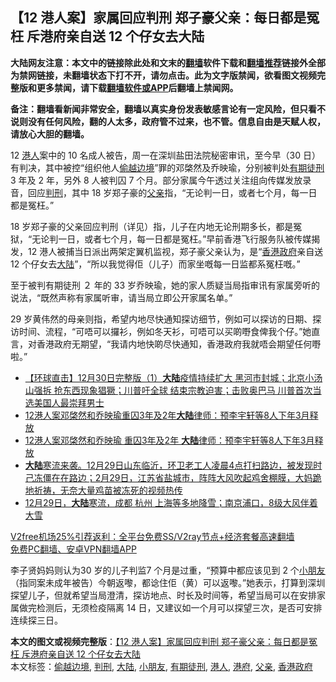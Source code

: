  <h2>【12 港人案】家属回应判刑 郑子豪父亲：每日都是冤枉 斥港府亲自送 12 个仔女去大陆</h2> <p class="notice"><b>大陆网友注意：本文中的链接除此处和文末的<a href="https://github.com/bannedbook/fanqiang" >翻墙</a>软件下载和<a href="https://github.com/killgcd/justmysocks/blob/master/README.md">翻墙推荐</a>链接外全部为禁网链接，未翻墙状态下打不开，请勿点击。此为文字版禁闻，欲看图文视频完整版和更多禁闻，请下载<a href="https://github.com/bannedbook/fanqiang">翻墙软件或APP</a>后翻墙上禁闻网。</p><p>备注：翻墙看新闻非常安全，翻墙以真实身份发表敏感言论有一定风险，但只看不说则没有任何风险，翻的人太多，政府管不过来，也不管。信息自由是天赋人权，请放心大胆的翻墙。</b></p>  <div class="entry">  <p>12 <a href="https://www.bannedbook.org/bnews/tag/%e6%b8%af%e4%ba%ba/" class="st_tag internal_tag" rel="tag" title="标签 港人 下的日志">港人</a>案中的 10 名成人被告，周一在深圳盐田法院秘密审讯，至今早（30 日）有判决，其中被控“组织他人<a href="https://www.bannedbook.org/bnews/tag/%E5%81%B7%E8%B6%8A%E8%BE%B9%E5%A2%83/" class="st_tag internal_tag" rel="tag" title="标签 偷越边境 下的日志">偷越边境</a>”罪的邓棨然及乔映瑜，分别被判处<a href="https://www.bannedbook.org/bnews/tag/%E6%9C%89%E6%9C%9F%E5%BE%92%E5%88%91/" class="st_tag internal_tag" rel="tag" title="标签 有期徒刑 下的日志">有期徒刑</a> 3 年及 2 年，另外 8 人被判囚 7 个月。部分家属今午透过关注组向传媒发放录音，回应<a href="https://www.bannedbook.org/bnews/tag/%E5%88%A4%E5%88%91/" class="st_tag internal_tag" rel="tag" title="标签 判刑 下的日志">判刑</a>，其中 18 岁郑子豪的<a href="https://www.bannedbook.org/bnews/tag/%E7%88%B6%E4%BA%B2/" class="st_tag internal_tag" rel="tag" title="标签 父亲 下的日志">父亲</a>指，“无论判一日，或者七个月，每一日都是冤枉。”</p> <p>18 岁郑子豪的父亲回应判刑（详见）指，儿子在内地无论刑期多长，都是冤狱，“无论判一日，或者七个月，每一日都是冤枉。”早前香港飞行服务队被传媒揭发，12 港人被捕当日派出两架定翼机监视，郑子豪父亲认为，是“<a href="https://www.bannedbook.org/bnews/tag/%E9%A6%99%E6%B8%AF%E6%94%BF%E5%BA%9C/" class="st_tag internal_tag" rel="tag" title="标签 香港政府 下的日志">香港政府</a>亲自送 12 个仔女去<span class='wp_keywordlink_affiliate'><a href="https://www.bannedbook.org/" title="大陆" target="_blank">大陆</a></span>”，“所以我觉得佢（儿子）而家坐嘅每一日监都系冤枉嘅。”</p> <p>至于被判有期徒刑 ２ 年的 33 岁乔映瑜，她的家人质疑当局指审讯有家属旁听的说法，“既然声称有家属听审，请当局立即公开家属名单。”</p>  <p>29 岁黄伟然的母亲则指，希望内地尽快通知探访细节，例如可以探访的日期、探访时间、流程，“可唔可以攞衫，例如冬天衫，可唔可以买啲嘢食俾我个仔。”她直言，对香港政府无期望，“我请内地快啲尽快通知，香港政府我就唔会期望任何嘢啦。”</p> <ul class='op-related-articles' title='相关阅读'> <li><a href='https://www.bannedbook.org/bnews/bannedvideo/20201231/1458070.html' target='_blank'>【环球直击】12月30日完整版（1）<b>大陆</b>疫情持续扩大 黑河市封城；北京小汤山强拆 抢东西现象猖獗；川普吁全球 结束宗教迫害；击败奥巴马 川普首次当选美国人最崇拜男士</a></li> <li><a href='https://www.bannedbook.org/bnews/baitai/20201230/1457980.html' target='_blank'>12港人案邓棨然和乔映瑜重囚3年及2年<b>大陆</b>律师：预李宇轩等8人下年3月释放</a></li> <li><a href='https://www.bannedbook.org/bnews/headline/20201230/1457860.html' target='_blank'>12港人案邓棨然和乔映瑜 重囚3年及2年 <b>大陆</b>律师：预李宇轩等8人下年3月释放</a></li> <li><a href='https://www.bannedbook.org/bnews/bannedvideo/20201230/1457838.html' target='_blank'><b>大陆</b>寒流来袭。12月29日山东临沂，环卫老工人凌晨4点打扫路边，被发现时己冻僵在在路边；2月29日，江苏省盐城市，阵阵大风吹起鸡舍棚膜，大妈跪地祈祷，无奈大量鸡苗被冻死的视频热传</a></li> <li><a href='https://www.bannedbook.org/bnews/bannedvideo/20201230/1457755.html' target='_blank'>12月29日，<b>大陆</b>寒流，成都 杭州 上海等多地降雪；南京浦口，8级大风伴着大雪</a></li> </ul> <p class="texttj"> <a href="https://www.bannedbook.org/forum23/topic22702.html" target="_blank">V2free机场25%引荐返利：全平台免费SS/V2ray节点+经济套餐高速翻墙</a><br/> <a href="https://github.com/bannedbook/fanqiang/wiki/%E7%A6%81%E9%97%BB%E7%BD%91%E5%AE%89%E5%8D%93%E7%BF%BB%E5%A2%99%E6%96%B0%E9%97%BBAPP" target="_blank">免费PC翻墙、安卓VPN翻墙APP</a></p><p>李子贤妈妈则认为30 岁的儿子判监7 个月是过重，“预算中都应该见到 2 个<a href="https://www.bannedbook.org/bnews/tag/%E5%B0%8F%E6%9C%8B%E5%8F%8B/" class="st_tag internal_tag" rel="tag" title="标签 小朋友 下的日志">小朋友</a>（指同案未成年被告）今朝返嚟，都谂住佢（黄）可以返嚟。”她表示，打算到深圳探望儿子，但就希望当局澄清，探访地点、时长及时间等，希望当局可以在安排家属做完检测后，无须检疫隔离 14 日，又建议如一个月可以探望三次，是否可安排连续探三日。</p><a name='sharetosocial'></a>       <div><b>本文的图文或视频完整版</b>：<a href='https://www.bannedbook.org/bnews/comments/20201231/1458108.html'>【12 港人案】家属回应判刑 郑子豪父亲：每日都是冤枉 斥港府亲自送 12 个仔女去大陆</a></div>  </div><!--END ENTRY--> <div class="postfooter"> <div>本文标签：<a href="https://www.bannedbook.org/bnews/tag/%E5%81%B7%E8%B6%8A%E8%BE%B9%E5%A2%83/" rel="tag">偷越边境</a>, <a href="https://www.bannedbook.org/bnews/tag/%E5%88%A4%E5%88%91/" rel="tag">判刑</a>, <a href="https://www.bannedbook.org/bnews/tag/%e5%a4%a7%e9%99%86/" rel="tag">大陆</a>, <a href="https://www.bannedbook.org/bnews/tag/%E5%B0%8F%E6%9C%8B%E5%8F%8B/" rel="tag">小朋友</a>, <a href="https://www.bannedbook.org/bnews/tag/%E6%9C%89%E6%9C%9F%E5%BE%92%E5%88%91/" rel="tag">有期徒刑</a>, <a href="https://www.bannedbook.org/bnews/tag/%e6%b8%af%e4%ba%ba/" rel="tag">港人</a>, <a href="https://www.bannedbook.org/bnews/tag/%E6%B8%AF%E5%BA%9C/" rel="tag">港府</a>, <a href="https://www.bannedbook.org/bnews/tag/%E7%88%B6%E4%BA%B2/" rel="tag">父亲</a>, <a href="https://www.bannedbook.org/bnews/tag/%E9%A6%99%E6%B8%AF%E6%94%BF%E5%BA%9C/" rel="tag">香港政府</a></div>  </div><!--END POSTFOOTER--> 